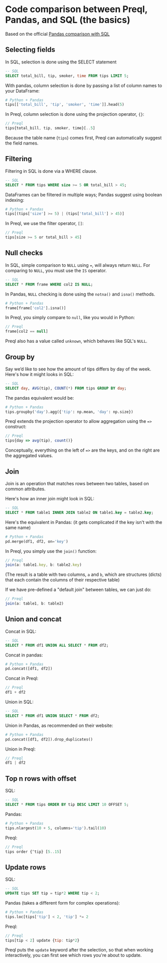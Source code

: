 # Code comparison between Preql, Pandas, and SQL (the basics)

Based on the official [Pandas comparison with SQL](https://pandas.pydata.org/docs/getting_started/comparison/comparison_with_sql.html)

## Selecting fields

In SQL, selection is done using the SELECT statement

```SQL
-- SQL
SELECT total_bill, tip, smoker, time FROM tips LIMIT 5;
```

With pandas, column selection is done by passing a list of column names to your DataFrame:

```python
# Python + Pandas
tips[['total_bill', 'tip', 'smoker', 'time']].head(5)
```

In Preql, column selection is done using the projection operator, `{}`:
```javascript
// Preql
tips{total_bill, tip, smoker, time}[..5]
```

Because the table name (`tips`) comes first, Preql can automatically suggest the field names.

## Filtering

Filtering in SQL is done via a WHERE clause.

```SQL
-- SQL
SELECT * FROM tips WHERE size >= 5 OR total_bill > 45;
```

DataFrames can be filtered in multiple ways; Pandas suggest using boolean indexing:

```python
# Python + Pandas
tips[(tips['size'] >= 5) | (tips['total_bill'] > 45)]
```

In Preql, we use the filter operator, `[]`:

```javascript
// Preql
tips[size >= 5 or total_bill > 45]
```

## Null checks

In SQL, simple comparison to `NULL` using `=`, will always return `NULL`. For comparing to `NULL`, you must use the `IS` operator.

```SQL
-- SQL
SELECT * FROM frame WHERE col2 IS NULL;
```

In Pandas, `NULL` checking is done using the `notna()` and `isna()` methods.

```python
# Python + Pandas
frame[frame['col2'].isna()]
```

In Preql, you simply compare to `null`, like you would in Python:

```javascript
// Preql
frame[col2 == null]
```

Preql also has a value called `unknown`, which behaves like SQL's `NULL`.

## Group by

Say we’d like to see how the amount of tips differs by day of the week. Here's how it might looks in SQL:

```SQL
-- SQL
SELECT day, AVG(tip), COUNT(*) FROM tips GROUP BY day;
```

The pandas equivalent would be:
```python
# Python + Pandas
tips.groupby('day').agg({'tip': np.mean, 'day': np.size})
```

Preql extends the projection operator to allow aggregation using the `=>` construct:

```javascript
// Preql
tips{day => avg(tip), count()}
```

Conceptually, everything on the left of `=>` are the keys, and on the right are the aggregated values.

## Join

Join is an operation that matches rows between two tables, based on common attributes.

Here's how an inner join might look in SQL:
```SQL
-- SQL
SELECT * FROM table1 INNER JOIN table2 ON table1.key = table2.key;
```

Here's the equivalent in Pandas: (it gets complicated if the key isn't with the same name)
```python
# Python + Pandas
pd.merge(df1, df2, on='key')
```

In Preql, you simply use the `join()` function:
```javascript
// Preql
join(a: table1.key, b: table2.key)
```

(The result is a table with two columns, `a` and `b`, which are structures (dicts) that each contain the columns of their respective table)

If we have pre-defined a "default join" between tables, we can just do:

```javascript
// Preql
join(a: table1, b: table2)
```


## Union and concat

Concat in SQL:

```SQL
-- SQL
SELECT * FROM df1 UNION ALL SELECT * FROM df2;
```

Concat in pandas:

```python
# Python + Pandas
pd.concat([df1, df2])
```

Concat in Preql:
```javascript
// Preql
df1 + df2
```

Union in SQL:
```SQL
-- SQL
SELECT * FROM df1 UNION SELECT * FROM df2;
```

Union in Pandas, as recommended on their website:

```python
# Python + Pandas
pd.concat([df1, df2]).drop_duplicates()
```

Union in Preql:
```javascript
// Preql
df1 | df2
```

## Top n rows with offset

SQL:

```SQL
-- SQL
SELECT * FROM tips ORDER BY tip DESC LIMIT 10 OFFSET 5;
```

Pandas:
```python
# Python + Pandas
tips.nlargest(10 + 5, columns='tip').tail(10)
```

Preql:
```javascript
// Preql
tips order {^tip} [5..15]
```

## Update rows

SQL:

```SQL
-- SQL
UPDATE tips SET tip = tip*2 WHERE tip < 2;
```

Pandas (takes a different form for complex operations):

```python
# Python + Pandas
tips.loc[tips['tip'] < 2, 'tip'] *= 2
```

Preql:

```javascript
// Preql
tips[tip < 2] update {tip: tip*2}
```

Preql puts the `update` keyword after the selection, so that when working interactively, you can first see which rows you're about to update.